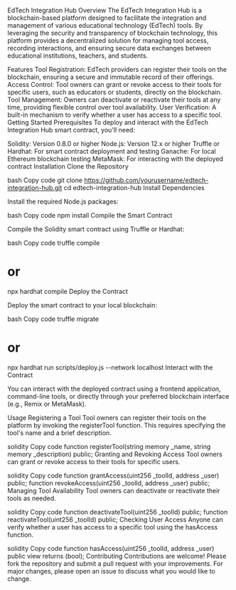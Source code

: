 EdTech Integration Hub
Overview
The EdTech Integration Hub is a blockchain-based platform designed to facilitate the integration and management of various educational technology (EdTech) tools. By leveraging the security and transparency of blockchain technology, this platform provides a decentralized solution for managing tool access, recording interactions, and ensuring secure data exchanges between educational institutions, teachers, and students.

Features
Tool Registration: EdTech providers can register their tools on the blockchain, ensuring a secure and immutable record of their offerings.
Access Control: Tool owners can grant or revoke access to their tools for specific users, such as educators or students, directly on the blockchain.
Tool Management: Owners can deactivate or reactivate their tools at any time, providing flexible control over tool availability.
User Verification: A built-in mechanism to verify whether a user has access to a specific tool.
Getting Started
Prerequisites
To deploy and interact with the EdTech Integration Hub smart contract, you'll need:

Solidity: Version 0.8.0 or higher
Node.js: Version 12.x or higher
Truffle or Hardhat: For smart contract deployment and testing
Ganache: For local Ethereum blockchain testing
MetaMask: For interacting with the deployed contract
Installation
Clone the Repository

bash
Copy code
git clone https://github.com/yourusername/edtech-integration-hub.git
cd edtech-integration-hub
Install Dependencies

Install the required Node.js packages:

bash
Copy code
npm install
Compile the Smart Contract

Compile the Solidity smart contract using Truffle or Hardhat:

bash
Copy code
truffle compile
# or
npx hardhat compile
Deploy the Contract

Deploy the smart contract to your local blockchain:

bash
Copy code
truffle migrate
# or
npx hardhat run scripts/deploy.js --network localhost
Interact with the Contract

You can interact with the deployed contract using a frontend application, command-line tools, or directly through your preferred blockchain interface (e.g., Remix or MetaMask).

Usage
Registering a Tool
Tool owners can register their tools on the platform by invoking the registerTool function. This requires specifying the tool's name and a brief description.

solidity
Copy code
function registerTool(string memory _name, string memory _description) public;
Granting and Revoking Access
Tool owners can grant or revoke access to their tools for specific users.

solidity
Copy code
function grantAccess(uint256 _toolId, address _user) public;
function revokeAccess(uint256 _toolId, address _user) public;
Managing Tool Availability
Tool owners can deactivate or reactivate their tools as needed.

solidity
Copy code
function deactivateTool(uint256 _toolId) public;
function reactivateTool(uint256 _toolId) public;
Checking User Access
Anyone can verify whether a user has access to a specific tool using the hasAccess function.

solidity
Copy code
function hasAccess(uint256 _toolId, address _user) public view returns (bool);
Contributing
Contributions are welcome! Please fork the repository and submit a pull request with your improvements. For major changes, please open an issue to discuss what you would like to change.